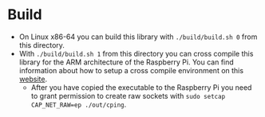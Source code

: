 # Build
- On Linux x86-64 you can build this library with ``./build/build.sh 0`` from this directory.
- With ``./build/build.sh 1`` from this directory you can cross compile this library for
the ARM architecture of the Raspberry Pi. You can find information about how to setup a
cross compile environment on this [website](https://amgaera.github.io/blog/2014/04/10/cross-compiling-for-raspberry-pi-on-64-bit-linux/).
    + After you have copied the executable to the Raspberry Pi you need to grant permission to
      create raw sockets with ```sudo setcap CAP_NET_RAW=ep ./out/cping```.
